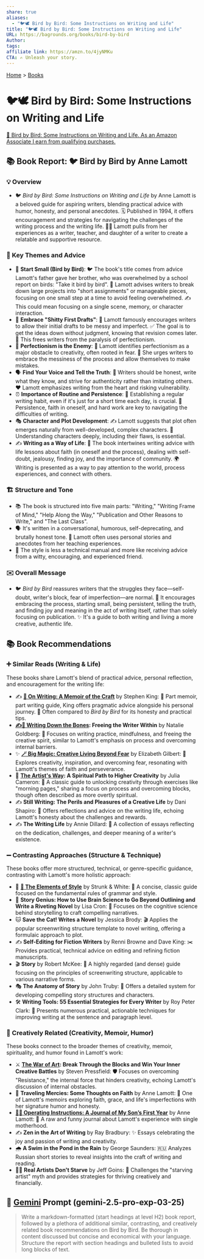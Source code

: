 ```yaml
---
share: true
aliases:
  - "🐦🕊️ Bird by Bird: Some Instructions on Writing and Life"
title: "🐦🕊️ Bird by Bird: Some Instructions on Writing and Life"
URL: https://bagrounds.org/books/bird-by-bird
Author: 
tags: 
affiliate link: https://amzn.to/4jyNMKu
CTA: ✍️ Unleash your story.
---
```

[Home](../index.md) > [Books](./index.md)  
# 🐦🕊️ Bird by Bird: Some Instructions on Writing and Life  
[🛒 Bird by Bird: Some Instructions on Writing and Life. As an Amazon Associate I earn from qualifying purchases.](https://amzn.to/4jyNMKu)  
  
## 📚 Book Report: 🐦 Bird by Bird by Anne Lamott  
  
### 💡 Overview  
* 🐦 *Bird by Bird: Some Instructions on Writing and Life* by Anne Lamott is a beloved guide for aspiring writers, blending practical advice with humor, honesty, and personal anecdotes. 🗓️ Published in 1994, it offers encouragement and strategies for navigating the challenges of the writing process and the writing life. 👩‍🏫 Lamott pulls from her experiences as a writer, teacher, and daughter of a writer to create a relatable and supportive resource.  
  
### 🔑 Key Themes and Advice  
* 🤏 **Start Small (Bird by Bird)**: 🐦 The book's title comes from advice Lamott's father gave her brother, who was overwhelmed by a school report on birds: "Take it bird by bird". 📝 Lamott advises writers to break down large projects into "short assignments" or manageable pieces, focusing on one small step at a time to avoid feeling overwhelmed. ✍️ This could mean focusing on a single scene, memory, or character interaction.  
* 💩 **Embrace "Shitty First Drafts"**: 📝 Lamott famously encourages writers to allow their initial drafts to be messy and imperfect. ✅ The goal is to get the ideas down without judgment, knowing that revision comes later. 🚫 This frees writers from the paralysis of perfectionism.  
* 👿 **Perfectionism is the Enemy**: 🚫 Lamott identifies perfectionism as a major obstacle to creativity, often rooted in fear. 🥺 She urges writers to embrace the messiness of the process and allow themselves to make mistakes.  
* 🗣️ **Find Your Voice and Tell the Truth**: 💯 Writers should be honest, write what they know, and strive for authenticity rather than imitating others. ❤️ Lamott emphasizes writing from the heart and risking vulnerability.  
* ⏰ **Importance of Routine and Persistence**: 📅 Establishing a regular writing habit, even if it's just for a short time each day, is crucial. 💪 Persistence, faith in oneself, and hard work are key to navigating the difficulties of writing.  
* 🎭 **Character and Plot Development**: ✍️ Lamott suggests that plot often emerges naturally from well-developed, complex characters. 🤔 Understanding characters deeply, including their flaws, is essential.  
* ✍️ **Writing as a Way of Life**: 🤝 The book intertwines writing advice with life lessons about faith (in oneself and the process), dealing with self-doubt, jealousy, finding joy, and the importance of community. 🌍 Writing is presented as a way to pay attention to the world, process experiences, and connect with others.  
  
### 🏗️ Structure and Tone  
* 📚 The book is structured into five main parts: "Writing," "Writing Frame of Mind," "Help Along the Way," "Publication and Other Reasons to Write," and "The Last Class".  
* 🗣️ It's written in a conversational, humorous, self-deprecating, and brutally honest tone. 🤣 Lamott often uses personal stories and anecdotes from her teaching experiences.  
* 🤝 The style is less a technical manual and more like receiving advice from a witty, encouraging, and experienced friend.  
  
### ✉️ Overall Message  
* 🐦 *Bird by Bird* reassures writers that the struggles they face—self-doubt, writer's block, fear of imperfection—are normal. 🤗 It encourages embracing the process, starting small, being persistent, telling the truth, and finding joy and meaning in the act of writing itself, rather than solely focusing on publication. ✨ It's a guide to both writing and living a more creative, authentic life.  
  
## 📚 Book Recommendations  
  
### ➕ Similar Reads (Writing & Life)  
These books share Lamott's blend of practical advice, personal reflection, and encouragement for the writing life:  
* ✍️ **[📜 On Writing: A Memoir of the Craft](./on-writing.md)** by Stephen King: 📖 Part memoir, part writing guide, King offers pragmatic advice alongside his personal journey. 🤝 Often compared to *Bird by Bird* for its honesty and practical tips.  
* **[✍️🦴 Writing Down the Bones](./writing-down-the-bones.md): Freeing the Writer Within** by Natalie Goldberg: 🧘 Focuses on writing practice, mindfulness, and freeing the creative spirit, similar to Lamott's emphasis on process and overcoming internal barriers.  
* ✨ **[🪄 Big Magic: Creative Living Beyond Fear](./big-magic.md)** by Elizabeth Gilbert: 🚀 Explores creativity, inspiration, and overcoming fear, resonating with Lamott's themes of faith and perseverance.  
* 🎨 **[The Artist's Way](./the-artists-way.md): A Spiritual Path to Higher Creativity** by Julia Cameron: 🧘 A classic guide to unlocking creativity through exercises like "morning pages," sharing a focus on process and overcoming blocks, though often described as more overtly spiritual.  
* ✍️ **Still Writing: The Perils and Pleasures of a Creative Life** by Dani Shapiro: 🤔 Offers reflections and advice on the writing life, echoing Lamott's honesty about the challenges and rewards.  
* ✍️ **The Writing Life** by Annie Dillard: 📖 A collection of essays reflecting on the dedication, challenges, and deeper meaning of a writer's existence.  
  
### ➖ Contrasting Approaches (Structure & Technique)  
These books offer more structured, technical, or genre-specific guidance, contrasting with Lamott's more holistic approach:  
* 📝 **[🦢 The Elements of Style](./the-elements-of-style.md)** by Strunk & White: 📜 A concise, classic guide focused on the fundamental rules of grammar and style.  
* 🧠 **Story Genius: How to Use Brain Science to Go Beyond Outlining and Write a Riveting Novel** by Lisa Cron: 🔬 Focuses on the cognitive science behind storytelling to craft compelling narratives.  
* 🐱 **Save the Cat! Writes a Novel** by Jessica Brody: 🎬 Applies the popular screenwriting structure template to novel writing, offering a formulaic approach to plot.  
* ✍️ **Self-Editing for Fiction Writers** by Renni Browne and Dave King: ✂️ Provides practical, technical advice on editing and refining fiction manuscripts.  
* 🎬 **Story** by Robert McKee: 📖 A highly regarded (and dense) guide focusing on the principles of screenwriting structure, applicable to various narrative forms.  
* 🎭 **The Anatomy of Story** by John Truby: 📖 Offers a detailed system for developing compelling story structures and characters.  
* 🛠️ **Writing Tools: 55 Essential Strategies for Every Writer** by Roy Peter Clark: 🧰 Presents numerous practical, actionable techniques for improving writing at the sentence and paragraph level.  
  
### 🎨 Creatively Related (Creativity, Memoir, Humor)  
These books connect to the broader themes of creativity, memoir, spirituality, and humor found in Lamott's work:  
* ⚔️ **[The War of Art](./the-war-of-art.md): Break Through the Blocks and Win Your Inner Creative Battles** by Steven Pressfield: 🛡️ Focuses on overcoming "Resistance," the internal force that hinders creativity, echoing Lamott's discussion of internal obstacles.  
* 🙏 **Traveling Mercies: Some Thoughts on Faith** by Anne Lamott: 📖 One of Lamott's memoirs exploring faith, grace, and life's imperfections with her signature humor and honesty.  
* **[👶📖 Operating Instructions: A Journal of My Son’s First Year](./operating-instructions-a-journal-of-my-sons-first-year.md)** by Anne Lamott: 📝 A raw and funny journal about Lamott's experience with single motherhood.  
* ✍️ **Zen in the Art of Writing** by Ray Bradbury: ✨ Essays celebrating the joy and passion of writing and creativity.  
* 🌧️ **A Swim in the Pond in the Rain** by George Saunders: 🇷🇺 Analyzes Russian short stories to reveal insights into the craft of writing and reading.  
* 🧑‍🎨 **Real Artists Don't Starve** by Jeff Goins: 🚫 Challenges the "starving artist" myth and provides strategies for thriving creatively and financially.  
  
## 💬 [Gemini](../software/gemini.md) Prompt (gemini-2.5-pro-exp-03-25)  
> Write a markdown-formatted (start headings at level H2) book report, followed by a plethora of additional similar, contrasting, and creatively related book recommendations on Bird by Bird. Be thorough in content discussed but concise and economical with your language. Structure the report with section headings and bulleted lists to avoid long blocks of text.
